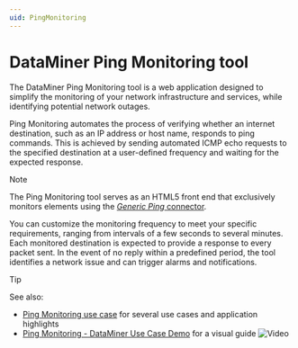 ```yaml
---
uid: PingMonitoring
---
```


# DataMiner Ping Monitoring tool

The DataMiner Ping Monitoring tool is a web application designed to simplify the monitoring of your network infrastructure and services, while identifying potential network outages.

Ping Monitoring automates the process of verifying whether an internet destination, such as an IP address or host name, responds to ping commands. This is achieved by sending automated ICMP echo requests to the specified destination at a user-defined frequency and waiting for the expected response.

> [!NOTE]
> The Ping Monitoring tool serves as an HTML5 front end that exclusively monitors elements using the [*Generic Ping* connector](xref:Installing_Ping_Monitoring#prerequisites).

You can customize the monitoring frequency to meet your specific requirements, ranging from intervals of a few seconds to several minutes. Each monitored destination is expected to provide a response to every packet sent. In the event of no reply within a predefined period, the tool identifies a network issue and can trigger alarms and notifications.

> [!TIP]
> See also:
>
> - [Ping Monitoring use case](https://community.dataminer.services/use-case/ping-monitoring/) for several use cases and application highlights
> - [Ping Monitoring - DataMiner Use Case Demo](https://www.youtube.com/watch?v=LpYbxc0jIro) for a visual guide ![Video](~/user-guide/images/video_Duo.png)
